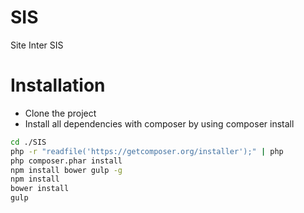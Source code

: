 # SIS
Site Inter SIS


# Installation

- Clone the project
- Install all dependencies with composer by using composer install
```sh 
cd ./SIS
php -r "readfile('https://getcomposer.org/installer');" | php
php composer.phar install
npm install bower gulp -g
npm install
bower install
gulp
```

